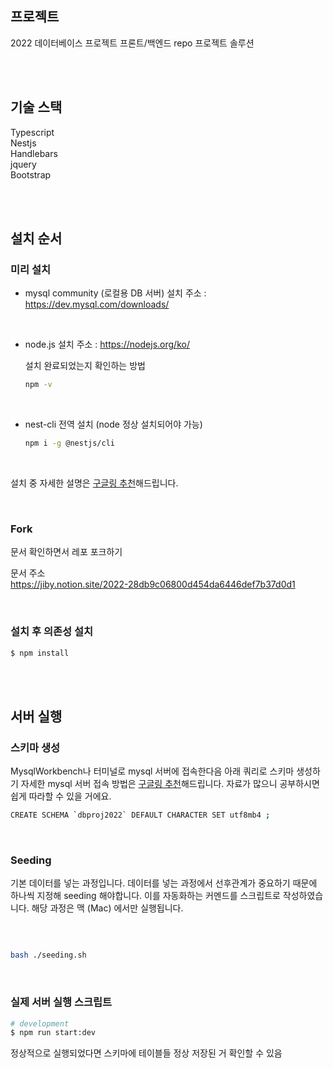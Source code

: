 ## 프로젝트

2022 데이터베이스 프로젝트 프론트/백엔드 repo
프로젝트 솔루션

<br><br>

## 기술 스택

Typescript  
Nestjs  
Handlebars  
jquery  
Bootstrap

<br><br>

## 설치 순서

### 미리 설치

- mysql community (로컬용 DB 서버)
  설치 주소 : https://dev.mysql.com/downloads/

<br>

- node.js
  설치 주소 : https://nodejs.org/ko/

  설치 완료되었는지 확인하는 방법

  ```bash
  npm -v
  ```

<br>

- nest-cli 전역 설치 (node 정상 설치되어야 가능)

  ```bash
  npm i -g @nestjs/cli
  ```

<br>

설치 중 자세한 설명은 <u>구글링 추천</u>해드립니다.

<br>

### Fork

문서 확인하면서 레포 포크하기

문서 주소  
https://jiby.notion.site/2022-28db9c06800d454da6446def7b37d0d1

<br>

### 설치 후 의존성 설치

```bash
$ npm install
```

<br><br>

## 서버 실행

### 스키마 생성

MysqlWorkbench나 터미널로 mysql 서버에 접속한다음 아래 쿼리로 스키마 생성하기
자세한 mysql 서버 접속 방법은 <u>구글링 추천</u>해드립니다. 자료가 많으니 공부하시면 쉽게 따라할 수 있을 거에요.

```bash
CREATE SCHEMA `dbproj2022` DEFAULT CHARACTER SET utf8mb4 ;
```

<br>

### Seeding

기본 데이터를 넣는 과정입니다. 데이터를 넣는 과정에서 선후관계가 중요하기 때문에 하나씩 지정해 seeding 해야합니다. 이를 자동화하는 커멘드를 스크립트로 작성하였습니다. 해당 과정은 맥 (Mac) 에서만 실행됩니다.

<br>

```bash

bash ./seeding.sh
```

<br>

### 실제 서버 실행 스크립트

```bash
# development
$ npm run start:dev
```

정상적으로 실행되었다면 스키마에 테이블들 정상 저장된 거 확인할 수 있음
